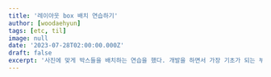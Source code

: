 ```yaml
---
title: '레이아웃 box 배치 연습하기'
author: [woodaehyun]
tags: [etc, til]
image: null
date: '2023-07-28T02:00:00.000Z'
draft: false
excerpt: '사진에 맞게 박스들을 배치하는 연습을 했다. 개발을 하면서 가장 기초가 되는 부분이면서도 제대로 배치하지 못하면 수정하기 가장 힘든 부분이다. 따라서 여러 가지 방법을 생각해 보면서 box 배치를 연습해보았다.'
---
```

